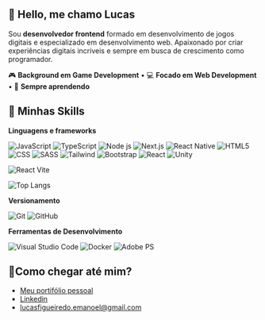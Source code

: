 <h2>👋 Hello, me chamo Lucas</h2>
<p align="left">
  Sou <strong>desenvolvedor frontend</strong> formado em desenvolvimento de jogos digitais e especializado em desenvolvimento web. Apaixonado por criar experiências digitais incríveis e sempre em busca de crescimento como programador.
</p>
<p align="left">
  🎮 <strong>Background em Game Development</strong> • 💻 <strong>Focado em Web Development</strong> • 🚀 <strong>Sempre aprendendo</strong>
</p>
 
## 🚀 Minhas Skills
**Linguagens e frameworks**

  ![JavaScript](https://img.shields.io/badge/-JavaScript-333333?style=flat&logo=javascript)
  ![TypeScript](https://img.shields.io/badge/-TypeScript-333333?style=flat&logo=TypeScript)
  ![Node js](https://img.shields.io/badge/-Node.js-333333?style=flat&logo=node.js)
  ![Next.js](https://img.shields.io/badge/-Next%20js-333333?style=flat&logo=next.js)
  ![React Native](https://img.shields.io/badge/-React%20Native-333333?style=flat&logo=react)
  ![HTML5](https://img.shields.io/badge/-HTML5-333333?style=flat&logo=HTML5)
  ![CSS](https://img.shields.io/badge/-CSS-333333?style=flat&logo=CSS3&logoColor=1572B6)
  ![SASS](https://img.shields.io/badge/-SASS-333333?style=flat&logo=SASS&logoColor=pink)
  ![Tailwind](https://img.shields.io/badge/-TAILWINDCSS-333333?style=flat&logo=TAILWINDCSS&logoColor=fff)
  ![Bootstrap](https://img.shields.io/badge/-Bootstrap-333333?style=flat&logo=BOOTSTRAP&logoColor=purple)
  ![React](https://img.shields.io/badge/-React-333333?style=flat&logo=react)
  ![Unity](https://img.shields.io/badge/-Unity-333333?style=flat&logo=unity)
  
  ![React Vite](https://img.shields.io/badge/-vite-333333?style=flat&logo=vite)

 ![Top Langs](https://github-readme-stats-wsche.vercel.app/api/top-langs/?hide_progress=true&username=lucastheldl&layout=compact&theme=dark)


**Versionamento**

  ![Git](https://img.shields.io/badge/-Git-333333?style=flat&logo=git)
  ![GitHub](https://img.shields.io/badge/-GitHub-333333?style=flat&logo=github)

**Ferramentas de Desenvolvimento**

  ![Visual Studio Code](https://img.shields.io/badge/-Visual%20Studio%20Code-333333?style=flat&logo=vs-code&logoColor=007ACC)
  ![Docker](https://img.shields.io/badge/-Docker-333333?style=flat&logo=docker&logoColor=007ACC)
  ![Adobe PS](https://img.shields.io/badge/-Adobe%20PS-333333?style=flat&logo=adobe-photoshop&logoColor=007ACC)

## 🔔Como chegar até mim?</h3>

- <a href="https://next-frontend-portifolio.vercel.app/" alt="Portifólio">Meu portifólio pessoal</a>
- <a href="https://www.linkedin.com/in/lucas-emanoel-figueiredo-da-silva" alt="Linkedin">Linkedin</a>
- <a mailto="@lucasfigueiredo.emanoel@gmail.com" alt="email">lucasfigueiredo.emanoel@gmail.com</a>
 
 
<!---
lucastheldl/lucastheldl is a ✨ special ✨ repository because its `README.md` (this file) appears on your GitHub profile.
You can click the Preview link to take a look at your changes.
--->
